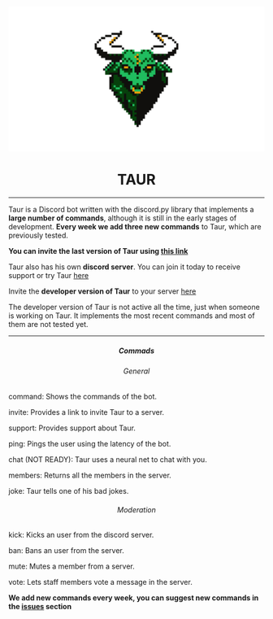 
<img src="https://raw.githubusercontent.com/PabloCorbCon/Taur/master/branding/logobanner.png" align="center">
<h1 align="center">TAUR</h1>

---

Taur is a Discord bot written with the discord.py library that implements a **large number of commands**, although it is
still in the early stages of development. **Every week we add three new commands** to Taur, which are previously tested.

**You can invite the last version of Taur using [this link](https://discord.com/api/oauth2/authorize?client_id=756622582983163905&permissions=8&scope=bot)**

Taur also has his own **discord server**. You can join it today to receive support or try Taur [here](https://discord.gg/rEZYpkX)

Invite the **developer version of Taur** to your server [here](https://discord.com/oauth2/authorize?client_id=745535486784831509&scope=bot&per:)

The developer version of Taur is not active all the time, just when someone is working on Taur. It implements the most recent commands and most of them
are not tested yet.

---

<h5 align="center">Commads</h6>
<h6 align="center">General</h6>
command: Shows the commands of the bot.   

invite: Provides a link to invite Taur to a server. 

support: Provides support about Taur.

ping: Pings the user using the latency of the bot.

chat (NOT READY): Taur uses a neural net to chat with you.

members: Returns all the members in the server.

joke: Taur tells one of his bad jokes.

<h6 align="center">Moderation</h6>
kick: Kicks an user from the discord server.

ban: Bans an user from the server.

mute: Mutes a member from a server.

vote: Lets staff members vote a message in the server.

**We add new commands every week, you can suggest new commands in the [issues](https://github.com/PabloCorbCon/Taur/issues) section**
